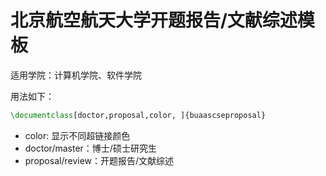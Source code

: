 # 北京航空航天大学开题报告/文献综述模板

适用学院：计算机学院、软件学院

用法如下：

```latex
\documentclass[doctor,proposal,color, ]{buaascseproposal}
```

- color: 显示不同超链接颜色
- doctor/master：博士/硕士研究生
- proposal/review：开题报告/文献综述
